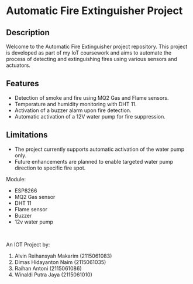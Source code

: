 # Automatic Fire Extinguisher Project

## Description
Welcome to the Automatic Fire Extinguisher project repository. This project is developed as part of my IoT coursework and aims to automate the process of detecting and extinguishing fires using various sensors and actuators.

## Features
- Detection of smoke and fire using MQ2 Gas and Flame sensors.
- Temperature and humidity monitoring with DHT 11.
- Activation of a buzzer alarm upon fire detection.
- Automatic activation of a 12V water pump for fire suppression.

## Limitations
- The project currently supports automatic activation of the water pump only.
- Future enhancements are planned to enable targeted water pump direction to specific fire spot.

<p>Module:</p>
<ul>
  <li>ESP8266</li>
  <li>MQ2 Gas sensor</li>
  <li>DHT 11</li>
  <li>Flame sensor</li>
  <li>Buzzer</li>
  <li>12v water pump</li>
</ul>
<br>
<p>An IOT Project by:</p>
<ol>
<li>Alvin Reihansyah Makarim (2115061083)</li>
<li>Dimas Hidayanton Naim (2115061035)</li>
<li>Raihan Antoni (2115061086)</li>
<li>Winaldi Putra Jaya (2115061010)</li>
</ol>
